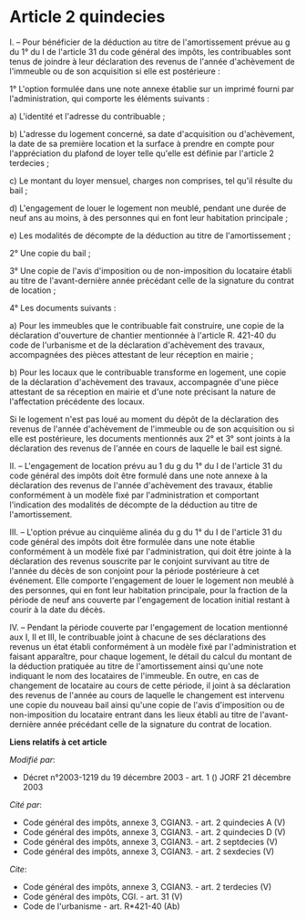 # Article 2 quindecies

I. – Pour bénéficier de la déduction au titre de l'amortissement prévue au g du 1° du I de l'article 31 du code général des
impôts, les contribuables sont tenus de joindre à leur déclaration des revenus de l'année d'achèvement de l'immeuble ou de
son acquisition si elle est postérieure :

1° L'option formulée dans une note annexe établie sur un imprimé fourni par l'administration, qui comporte les éléments
suivants :

a) L'identité et l'adresse du contribuable ;

b) L'adresse du logement concerné, sa date d'acquisition ou d'achèvement, la date de sa première location et la surface à
prendre en compte pour l'appréciation du plafond de loyer telle qu'elle est définie par l'article 2 terdecies ;

c) Le montant du loyer mensuel, charges non comprises, tel qu'il résulte du bail ;

d) L'engagement de louer le logement non meublé, pendant une durée de neuf ans au moins, à des personnes qui en font leur
habitation principale ;

e) Les modalités de décompte de la déduction au titre de l'amortissement ;

2° Une copie du bail ;

3° Une copie de l'avis d'imposition ou de non-imposition du locataire établi au titre de l'avant-dernière année précédant
celle de la signature du contrat de location ;

4° Les documents suivants :

a) Pour les immeubles que le contribuable fait construire, une copie de la déclaration d'ouverture de chantier mentionnée à
l'article R. 421-40 du code de l'urbanisme et de la déclaration d'achèvement des travaux, accompagnées des pièces attestant
de leur réception en mairie ;

b) Pour les locaux que le contribuable transforme en logement, une copie de la déclaration d'achèvement des travaux,
accompagnée d'une pièce attestant de sa réception en mairie et d'une note précisant la nature de l'affectation précédente des
locaux.

Si le logement n'est pas loué au moment du dépôt de la déclaration des revenus de l'année d'achèvement de l'immeuble ou de
son acquisition ou si elle est postérieure, les documents mentionnés aux 2° et 3° sont joints à la déclaration des revenus de
l'année en cours de laquelle le bail est signé.

II. – L'engagement de location prévu au 1 du g du 1° du I de l'article 31 du code général des impôts doit être formulé dans
une note annexe à la déclaration des revenus de l'année d'achèvement des travaux, établie conformément à un modèle fixé par
l'administration et comportant l'indication des modalités de décompte de la déduction au titre de l'amortissement.

III. – L'option prévue au cinquième alinéa du g du 1° du I de l'article 31 du code général des impôts doit être formulée dans
une note établie conformément à un modèle fixé par l'administration, qui doit être jointe à la déclaration des revenus
souscrite par le conjoint survivant au titre de l'année du décès de son conjoint pour la période postérieure à cet événement.
Elle comporte l'engagement de louer le logement non meublé à des personnes, qui en font leur habitation principale, pour la
fraction de la période de neuf ans couverte par l'engagement de location initial restant à courir à la date du décès.

IV. – Pendant la période couverte par l'engagement de location mentionné aux I, II et III, le contribuable joint à chacune de
ses déclarations des revenus un état établi conformément à un modèle fixé par l'administration et faisant apparaître, pour
chaque logement, le détail du calcul du montant de la déduction pratiquée au titre de l'amortissement ainsi qu'une note
indiquant le nom des locataires de l'immeuble. En outre, en cas de changement de locataire au cours de cette période, il
joint à sa déclaration des revenus de l'année au cours de laquelle le changement est intervenu une copie du nouveau bail
ainsi qu'une copie de l'avis d'imposition ou de non-imposition du locataire entrant dans les lieux établi au titre de
l'avant-dernière année précédant celle de la signature du contrat de location.

**Liens relatifs à cet article**

_Modifié par_:

  - Décret n°2003-1219 du 19 décembre 2003 - art. 1 () JORF 21 décembre 2003

_Cité par_:

  - Code général des impôts, annexe 3, CGIAN3. - art. 2 quindecies A (V)
  - Code général des impôts, annexe 3, CGIAN3. - art. 2 quindecies D (V)
  - Code général des impôts, annexe 3, CGIAN3. - art. 2 septdecies (V)
  - Code général des impôts, annexe 3, CGIAN3. - art. 2 sexdecies (V)

_Cite_:

  - Code général des impôts, annexe 3, CGIAN3. - art. 2 terdecies (V)
  - Code général des impôts, CGI. - art. 31 (V)
  - Code de l'urbanisme - art. R*421-40 (Ab)
